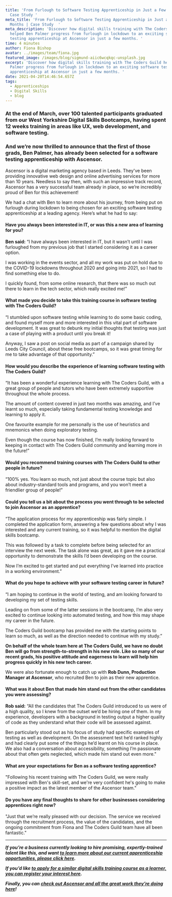 ```yaml
---
title: 'From Furlough to Software Testing Apprenticeship in Just a Few Months |
  Case Study '
meta_title: 'From Furlough to Software Testing Apprenticeship in Just a Few
  Months | Case Study  '
meta_description: 'Discover how digital skills training with The Coders Guild
  helped Ben Palmer progress from furlough in lockdown to an exciting software
  testing apprenticeship at Ascensor in just a few months. '
time: 4 minutes
author: Fiona Bishop
avatar: ../images/team/fiona.jpg
featured_image: /images/blog/sigmund-aiic6wcqkqc-unsplash.jpg
excerpt: 'Discover how digital skills training with The Coders Guild helped Ben
  Palmer progress from furlough in lockdown to an exciting software testing
  apprenticeship at Ascensor in just a few months. '
date: 2021-04-20T14:46:54.657Z
tags:
  - Apprenticeships
  - Digital Skills
  - blog
---
```


### At the end of March, over 100 talented participants graduated from our West Yorkshire Digital Skills Bootcamps, having spent 12 weeks training in areas like UX, web development, and software testing.

### And we’re now thrilled to announce that the first of those grads, Ben Palmer, has already been selected for a software testing apprenticeship with Ascensor.

Ascensor is a digital marketing agency based in Leeds. They've been providing innovative web design and online advertising services for more than 10 years. Needless to say then, with such an impressive track record, Ascensor has a very successful team already in place, so we’re incredibly proud of Ben for this achievement!

We had a chat with Ben to learn more about his journey, from being put on furlough during lockdown to being chosen for an exciting software testing apprenticeship at a leading agency. Here’s what he had to say:

#### Have you always been interested in IT, or was this a new area of learning for you?

**Ben said:** “I have always been interested in IT, but it wasn’t until I was furloughed from my previous job that I started considering it as a career option.

I was working in the events sector, and all my work was put on hold due to the COVID-19 lockdowns throughout 2020 and going into 2021, so I had to find something else to do.

I quickly found, from some online research, that there was so much out there to learn in the tech sector, which really excited me!”

#### What made you decide to take this training course in software testing with The Coders Guild?

“I stumbled upon software testing while learning to do some basic coding, and found myself more and more interested in this vital part of software development. It was great to debunk my initial thoughts that testing was just a case of playing with a product until you break it!

Anyway, I saw a post on social media as part of a campaign shared by Leeds City Council, about these free bootcamps, so it was great timing for me to take advantage of that opportunity.”

#### How would you describe the experience of learning software testing with The Coders Guild?

“It has been a wonderful experience learning with The Coders Guild, with a great group of people and tutors who have been extremely supportive throughout the whole process.

The amount of content covered in just two months was amazing, and I’ve learnt so much, especially taking fundamental testing knowledge and learning to apply it.

One favourite example for me personally is the use of heuristics and mnemonics when doing exploratory testing.

Even though the course has now finished, I’m really looking forward to keeping in contact with The Coders Guild community and learning more in the future!”

#### Would you recommend training courses with The Coders Guild to other people in future?

“100% yes. You learn so much, not just about the course topic but also about industry-standard tools and programs, and you won’t meet a friendlier group of people!”

#### Could you tell us a bit about the process you went through to be selected to join Ascensor as an apprentice?

“The application process for my apprenticeship was fairly simple. I completed the application form, answering a few questions about why I was interested and any current training, so it was helpful to mention the digital skills bootcamp.

This was followed by a task to complete before being selected for an interview the next week. The task alone was great, as it gave me a practical opportunity to demonstrate the skills I’d been developing on the course.

Now I’m excited to get started and put everything I’ve learned into practice in a working environment.”

#### What do you hope to achieve with your software testing career in future?

“I am hoping to continue in the world of testing, and am looking forward to developing my set of testing skills.

Leading on from some of the latter sessions in the bootcamp, I’m also very excited to continue looking into automated testing, and how this may shape my career in the future.

The Coders Guild bootcamp has provided me with the starting points to learn so much, as well as the direction needed to continue with my study.”

**On behalf of the whole team here at The Coders Guild, we have no doubt Ben will go from strength-to-strength in his new role. Like so many of our recent grads, his positive attitude and eagerness to learn will help him progress quickly in his new tech career.**

We were also fortunate enough to catch up with **Rob Dunn, Production Manager at Ascensor**, who recruited Ben to join as their new apprentice.

#### What was it about Ben that made him stand out from the other candidates you were assessing?

**Rob said:** “All the candidates that The Coders Guild introduced to us were of a high quality, so I knew from the outset we’d be hiring one of them. In my experience, developers with a background in testing output a higher quality of code as they understand what their code will be assessed against.

Ben particularly stood out as his focus of study had specific examples of testing as well as development. On the assessment test he’d ranked highly and had clearly put some of the things he’d learnt on his course in place. We also had a conversation about accessibility, something I’m passionate about that often gets neglected, which made him stand out even more."

#### What are your expectations for Ben as a software testing apprentice?

"Following his recent training with The Coders Guild, we were really impressed with Ben's skill-set, and we're very confident he's going to make a positive impact as the latest member of the Ascensor team."

#### Do you have any final thoughts to share for other businesses considering apprentices right now?

"Just that we’re really pleased with our decision. The service we received through the recruitment process, the value of the candidates, and the ongoing commitment from Fiona and The Coders Guild team have all been fantastic."

---

**_If you’re a business currently looking to hire promising, expertly-trained talent like this, and want [to learn more about our current apprenticeship opportunities, please click here](https://thecodersguild.org.uk/apprenticeships/)._**

**_If you’d like [to apply for a similar digital skills training course as a learner, you can register your interest here](https://thecodersguild.org.uk/contact-us/)._**

**_Finally, you can [check out Ascensor and all the great work they’re doing here](https://www.ascensor.co.uk/)!_**
